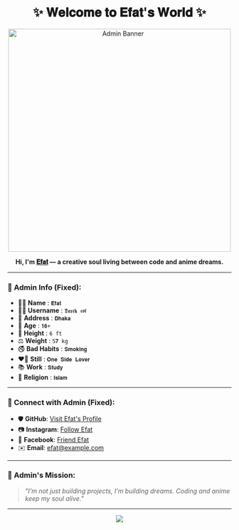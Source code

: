 <h1 align="center">✨ 𝐖𝐞𝐥𝐜𝐨𝐦𝐞 𝐭𝐨 𝐄𝐟𝐚𝐭'𝐬 𝐖𝐨𝐫𝐥𝐝 ✨</h1>

<p align="center">
  <a href="https://github.com/Efat-Official">
    <img src="https://c.tenor.com/KydqZ5yEgDoAAAAd/tenor.gif" alt="Admin Banner" width="500px"/>
  </a>
</p>

<p align="center">
  <b>Hi, I'm <u>𝐄𝐟𝐚𝐭</u> — a creative soul living between code and anime dreams.</b>
</p>

---

### 👑 Admin Info (Fixed):

- 🙆‍♂️ **Name** : `𝐄𝐟𝐚𝐭`
- 🙅‍♂️ **Username** : `𝕯𝖆𝖗𝖈𝖐 𝖈𝖔𝖑`
- 🏡 **Address** : `𝐃𝐡𝐚𝐤𝐚`
- 🎂 **Age** : `𝟏𝟔+`
- 📏 **Height** : `6 ft`
- ⚖️ **Weight** : `5𝟕 kg`
- 🚭 **Bad Habits** : `𝐒𝐦𝐨𝐤𝐢𝐧𝐠`
- ❤️‍🔥 **Still** : `𝐎𝐧𝐞 𝐒𝐢𝐝𝐞 𝐋𝐨𝐯𝐞𝐫`
- 📚 **Work** : `𝐒𝐭𝐮𝐝𝐲`
- 🕌 **Religion** : `𝐈𝐬𝐥𝐚𝐦`

---

### 📌 Connect with Admin (Fixed):

- 🛡️ **GitHub**: [Visit Efat's Profile](https://github.com/efatahmed2707)
- 📷 **Instagram**: [Follow Efat](https://www.instagram.com/obito_uchiha2707?igsh=MThzejZmMXNnamUxMA==)
- 📱 **Facebook**: [Friend Efat](https://www.facebook.com/profile.php?id=61576088924774)
- ✉️ **Email**: efat@example.com

---

### 🎯 Admin's Mission:
> *"I’m not just building projects, I’m building dreams. Coding and anime keep my soul alive."*

---

<p align="center">
  <img src="https://readme-typing-svg.demolab.com/?lines=Admin+Efat+here!;Dream+Big,+Code+Bigger!;Anime+and+Coding+is+Life!&center=true&width=400&height=45">
</p>
